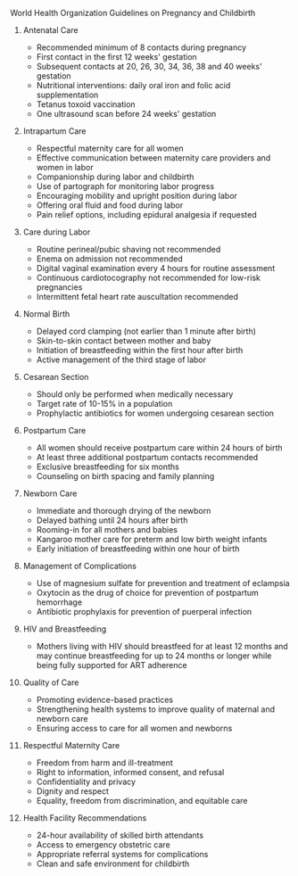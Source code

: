 World Health Organization Guidelines on Pregnancy and Childbirth

1. Antenatal Care
   - Recommended minimum of 8 contacts during pregnancy
   - First contact in the first 12 weeks' gestation
   - Subsequent contacts at 20, 26, 30, 34, 36, 38 and 40 weeks' gestation
   - Nutritional interventions: daily oral iron and folic acid supplementation
   - Tetanus toxoid vaccination
   - One ultrasound scan before 24 weeks' gestation

2. Intrapartum Care
   - Respectful maternity care for all women
   - Effective communication between maternity care providers and women in labor
   - Companionship during labor and childbirth
   - Use of partograph for monitoring labor progress
   - Encouraging mobility and upright position during labor
   - Offering oral fluid and food during labor
   - Pain relief options, including epidural analgesia if requested

3. Care during Labor
   - Routine perineal/pubic shaving not recommended
   - Enema on admission not recommended
   - Digital vaginal examination every 4 hours for routine assessment
   - Continuous cardiotocography not recommended for low-risk pregnancies
   - Intermittent fetal heart rate auscultation recommended

4. Normal Birth
   - Delayed cord clamping (not earlier than 1 minute after birth)
   - Skin-to-skin contact between mother and baby
   - Initiation of breastfeeding within the first hour after birth
   - Active management of the third stage of labor

5. Cesarean Section
   - Should only be performed when medically necessary
   - Target rate of 10-15% in a population
   - Prophylactic antibiotics for women undergoing cesarean section

6. Postpartum Care
   - All women should receive postpartum care within 24 hours of birth
   - At least three additional postpartum contacts recommended
   - Exclusive breastfeeding for six months
   - Counseling on birth spacing and family planning

7. Newborn Care
   - Immediate and thorough drying of the newborn
   - Delayed bathing until 24 hours after birth
   - Rooming-in for all mothers and babies
   - Kangaroo mother care for preterm and low birth weight infants
   - Early initiation of breastfeeding within one hour of birth

8. Management of Complications
   - Use of magnesium sulfate for prevention and treatment of eclampsia
   - Oxytocin as the drug of choice for prevention of postpartum hemorrhage
   - Antibiotic prophylaxis for prevention of puerperal infection

9. HIV and Breastfeeding
   - Mothers living with HIV should breastfeed for at least 12 months and may continue breastfeeding for up to 24 months or longer while being fully supported for ART adherence

10. Quality of Care
    - Promoting evidence-based practices
    - Strengthening health systems to improve quality of maternal and newborn care
    - Ensuring access to care for all women and newborns

11. Respectful Maternity Care
    - Freedom from harm and ill-treatment
    - Right to information, informed consent, and refusal
    - Confidentiality and privacy
    - Dignity and respect
    - Equality, freedom from discrimination, and equitable care

12. Health Facility Recommendations
    - 24-hour availability of skilled birth attendants
    - Access to emergency obstetric care
    - Appropriate referral systems for complications
    - Clean and safe environment for childbirth